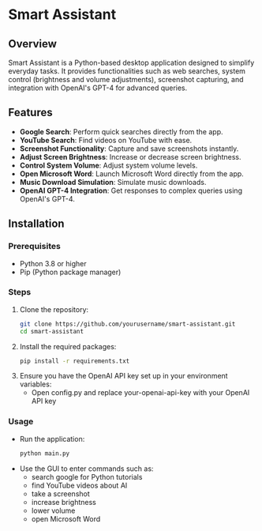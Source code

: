 # Smart Assistant

## Overview
Smart Assistant is a Python-based desktop application designed to simplify everyday tasks. It provides functionalities such as web searches, system control (brightness and volume adjustments), screenshot capturing, and integration with OpenAI's GPT-4 for advanced queries.

## Features
- **Google Search**: Perform quick searches directly from the app.
- **YouTube Search**: Find videos on YouTube with ease.
- **Screenshot Functionality**: Capture and save screenshots instantly.
- **Adjust Screen Brightness**: Increase or decrease screen brightness.
- **Control System Volume**: Adjust system volume levels.
- **Open Microsoft Word**: Launch Microsoft Word directly from the app.
- **Music Download Simulation**: Simulate music downloads.
- **OpenAI GPT-4 Integration**: Get responses to complex queries using OpenAI's GPT-4.

## Installation

### Prerequisites
- Python 3.8 or higher
- Pip (Python package manager)

### Steps
1. Clone the repository:
   ```bash
   git clone https://github.com/yourusername/smart-assistant.git
   cd smart-assistant
   ```
2. Install the required packages:
   ```bash
   pip install -r requirements.txt
   ```
3. Ensure you have the OpenAI API key set up in your environment variables:
   - Open config.py and replace your-openai-api-key with your OpenAI API key
### Usage
- Run the application:
  ```bash
  python main.py
  ```
- Use the GUI to enter commands such as:
  - search google for Python tutorials
  - find YouTube videos about AI
  - take a screenshot
  - increase brightness
  - lower volume
  - open Microsoft Word
